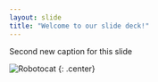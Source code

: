 ```yaml
---
layout: slide
title: "Welcome to our slide deck!"
---
```


Second new caption for this slide


![Robotocat](https://octodex.github.com/images/Robotocat.png)
{: .center}
